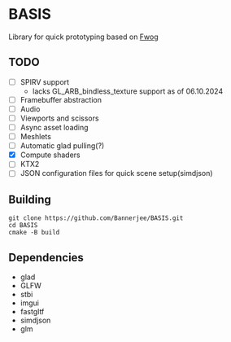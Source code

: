# BASIS
Library for quick prototyping based on [Fwog](https://github.com/JuanDiegoMontoya/Fwog)

## TODO
 - [ ] SPIRV support
    * lacks GL_ARB_bindless_texture support as of 06.10.2024
 - [ ] Framebuffer abstraction
 - [ ] Audio
 - [ ] Viewports and scissors
 - [ ] Async asset loading
 - [ ] Meshlets
 - [ ] Automatic glad pulling(?)
 - [x] Compute shaders
 - [ ] KTX2  
 - [ ] JSON configuration files for quick scene setup(simdjson)

## Building
```
git clone https://github.com/Bannerjee/BASIS.git
cd BASIS
cmake -B build
```
## Dependencies
* glad  
* GLFW  
* stbi  
* imgui
* fastgltf
* simdjson
* glm
